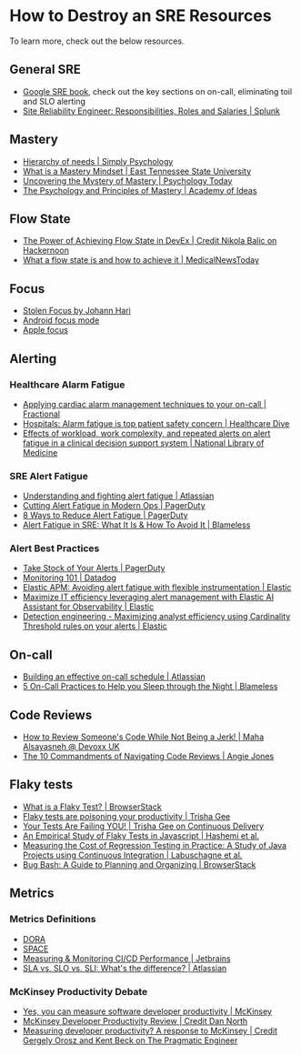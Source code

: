 # How to Destroy an SRE Resources

To learn more, check out the below resources.

## General SRE

* [Google SRE book](https://sre.google/sre-book/), check out the key sections on on-call, eliminating toil and SLO alerting
* [Site Reliability Engineer: Responsibilities, Roles and Salaries | Splunk](https://www.splunk.com/en_us/blog/learn/site-reliability-engineer-sre-role.html)

## Mastery

* [Hierarchy of needs | Simply Psychology](https://www.simplypsychology.org/maslow.htmlMastery) 
* [What is a Mastery Mindset | East Tennessee State University](https://www.etsu.edu/teaching/resources/more_resources/masterymindset.php)
* [Uncovering the Mystery of Mastery | Psychology Today](https://www.psychologytoday.com/gb/blog/fulfillment-at-any-age/202401/uncovering-the-mystery-of-mastery)
* [The Psychology and Principles of Mastery | Academy of Ideas](https://academyofideas.com/2016/11/psychology-principles-mastery/)

## Flow State
* [The Power of Achieving Flow State in DevEx | Credit Nikola Balic on Hackernoon](https://hackernoon.com/the-power-of-achieving-flow-state-in-devex)
* [What a flow state is and how to achieve it | MedicalNewsToday](https://www.medicalnewstoday.com/articles/flow-state#getting-into-flow) 

## Focus

* [Stolen Focus by Johann Hari](https://stolenfocusbook.com/)
* [Android focus mode](https://blog.google/products/android/android-focus-mode/)
* [Apple focus](https://support.apple.com/en-gb/guide/iphone/iphd6288a67f/17.0/ios/17.0)

## Alerting

### Healthcare Alarm Fatigue

* [Applying cardiac alarm management techniques to your on-call | Fractional](https://fractio.nl/2014/08/26/cardiac-alarms-and-ops/)
* [Hospitals: Alarm fatigue is top patient safety concern | Healthcare Dive](https://www.healthcaredive.com/news/hospitals-alarm-fatigue-is-top-patient-safety-concern/218320/)
* [Effects of workload, work complexity, and repeated alerts on alert fatigue in a clinical decision support system | National Library of Medicine](https://www.ncbi.nlm.nih.gov/pmc/articles/PMC5387195/)

### SRE Alert Fatigue

* [Understanding and fighting alert fatigue | Atlassian](https://www.atlassian.com/incident-management/on-call/alert-fatigue)
* [Cutting Alert Fatigue in Modern Ops | PagerDuty](https://www.pagerduty.com/blog/cutting-alert-fatigue-modern-ops/)
* [8 Ways to Reduce Alert Fatigue | PagerDuty](https://www.pagerduty.com/blog/reduce-alert-fatigue/)
* [Alert Fatigue in SRE: What It Is & How To Avoid It | Blameless](https://www.blameless.com/blog/alert-fatigue)

### Alert Best Practices

* [Take Stock of Your Alerts | PagerDuty](https://goingoncall.pagerduty.com/implementation/#take-stock-of-your-alerts)
* [Monitoring 101 | Datadog](https://www.datadoghq.com/blog/monitoring-101-collecting-data/)
* [Elastic APM: Avoiding alert fatigue with flexible instrumentation | Elastic](https://www.elastic.co/webinars/elastic-apm-avoiding-alert-fatigue-with-flexible-instrumentation)
* [Maximize IT efficiency leveraging alert management with Elastic AI Assistant for Observability | Elastic](https://www.elastic.co/blog/it-efficiency-alert-management-elastic-ai-assistant-observability)
* [Detection engineering - Maximizing analyst efficiency using Cardinality Threshold rules on your alerts | Elastic](https://www.elastic.co/jp/blog/detection-engineering-maximizing-analyst-efficiency-using-cardinality-threshold-rules-on-your-alerts-)

## On-call

* [Building an effective on-call schedule | Atlassian](https://www.atlassian.com/incident-management/on-call/on-call-schedules)
* [5 On-Call Practices to Help you Sleep through the Night | Blameless](https://www.blameless.com/blog/our-top-5-on-call-practices)

## Code Reviews

* [How to Review Someone's Code While Not Being a Jerk! | Maha Alsayasneh @ Devoxx UK](https://www.youtube.com/watch?v=ljoSkn3Y4xs&list=PLKuh52zVrL6lI2yr3bDE16g_6ur4Z6cPf&index=92)
* [The 10 Commandments of Navigating Code Reviews | Angie Jones](https://angiejones.tech/ten-commandments-code-reviews/)

## Flaky tests

* [What is a Flaky Test? | BrowserStack](https://www.browserstack.com/test-observability/features/test-reporting/what-is-flaky-test)
* [Flaky tests are poisoning your productivity | Trisha Gee](https://trishagee.com/2024/06/07/flaky-tests-are-poisoning-your-productivity/)
* [Your Tests Are Failing YOU! | Trisha Gee on Continuous Delivery](https://www.youtube.com/watch?v=bI2HQ2N_gwY) 
* [An Empirical Study of Flaky Tests in Javascript | Hashemi et al.](https://arxiv.org/pdf/2207.01047)
* [Measuring the Cost of Regression Testing in Practice:
A Study of Java Projects using Continuous Integration | Labuschagne et al.](https://www.cs.ubc.ca/~rtholmes/papers/fse_2017_labuschange.pdf)
* [Bug Bash: A Guide to Planning and Organizing | BrowserStack](https://www.browserstack.com/guide/run-bug-bash)

## Metrics

### Metrics Definitions

* [DORA](https://codeclimate.com/blog/dora-metrics)
* [SPACE](https://getdx.com/blog/space-metrics/)
* [Measuring & Monitoring CI/CD Performance | Jetbrains](https://www.jetbrains.com/teamcity/ci-cd-guide/devops-ci-cd-metrics/)
* [SLA vs. SLO vs. SLI: What's the difference? | Atlassian](https://www.atlassian.com/incident-management/kpis/sla-vs-slo-vs-sli)

### McKinsey Productivity Debate

* [Yes, you can measure software developer productivity | McKinsey](https://www.mckinsey.com/industries/technology-media-and-telecommunications/our-insights/yes-you-can-measure-software-developer-productivity)
* [McKinsey Developer Productivity Review | Credit Dan North](https://dannorth.net/mckinsey-review/)
* [Measuring developer productivity? A response to McKinsey | Credit Gergely Orosz and Kent Beck on The Pragmatic Engineer](https://newsletter.pragmaticengineer.com/p/measuring-developer-productivity)
